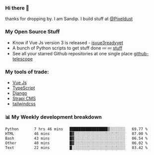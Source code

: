 ### Hi there 👋

thanks for dropping by.
I am Sandip. I build stuff at [@Pixeldust](github.com/pixeldust-in/)

###  **My Open Source Stuff**

 - Know if Vue Js version 3 is released -  [isvue3readyyet](https://github.com/sandiprb/isvue3readyyet)
 - A bunch of Python scripts to get stuff done 💤 💤 [stuff](https://github.com/sandiprb/stuff)
 - See all your starred Github repositories at one single place [github-telescope](https://github.com/sandiprb/github-telescope)



###  **My tools of trade:**
 - [Vue Js](https://github.com/vuejs/vue/)
 - [TypeScript](https://github.com/microsoft/TypeScript)
 - [Django](github.com/django/django)
 - [Strapi CMS](github.com/strapi/strapi)
 - [tailwindcss](https://github.com/tailwindlabs/tailwindcss)


###  📊 **My Weekly development breakdown**
<!--START_SECTION:waka-->

```txt
Python       7 hrs 46 mins   █████████████████▒░░░░░░░   69.77 %
HTML         46 mins         █▓░░░░░░░░░░░░░░░░░░░░░░░   07.00 %
Bash         43 mins         █▓░░░░░░░░░░░░░░░░░░░░░░░   06.54 %
Other        40 mins         █▓░░░░░░░░░░░░░░░░░░░░░░░   06.02 %
Text         22 mins         █░░░░░░░░░░░░░░░░░░░░░░░░   03.42 %
```

<!--END_SECTION:waka-->
